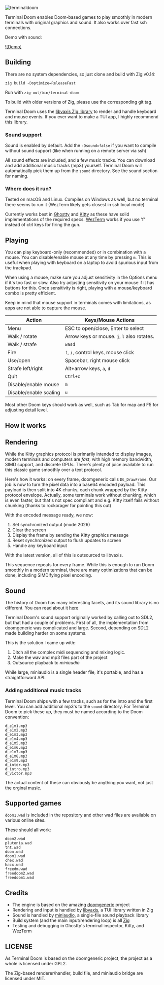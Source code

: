 ![terminaldoom](https://github.com/user-attachments/assets/c39a2764-4147-464e-9517-64f352cebbc0)

Terminal Doom enables Doom-based games to play smoothly in modern terminals with original graphics and sound. It also works
over fast ssh connections.

Demo with sound:

[![Demo]](https://github.com/user-attachments/assets/8ca127d7-23f6-45cd-82e9-49c51c4cdc42)

## Building
There are no system dependencies, so just clone and build with Zig v0.14:

`zig build -Doptimize=ReleaseFast`

Run with `zig-out/bin/terminal-doom`

To build with older versions of Zig, please use the corresponding git tag.

Terminal Doom uses the [libvaxis Zig library](https://github.com/rockorager/libvaxis) to render and handle keyboard and mouse events.
If you ever want to make a TUI app, I highly recommend this library. 

### Sound support
Sound is enabled by default. Add the `-Dsound=false` if you want to compile without sound support (like when running on a remote server via ssh)

All sound effects are included, and a few music tracks. You can download and add additional music tracks (mp3) yourself.
Terminal Doom will automatically pick them up from the `sound` directory. See the sound section for naming.

### Where does it run?
Tested on macOS and Linux. Compiles on Windows as well, but no terminal there seems to run it (WezTerm likely gets closest in ssh local mode)

Currently works best in [Ghostty](https://ghostty.org/) and [Kitty](https://sw.kovidgoyal.net/kitty/) as these have solid implementations of the required specs. [WezTerm](https://wezfurlong.org/wezterm/index.html) works if you use 'f' instead of ctrl keys for firing the gun.

## Playing
You can play keyboard-only (recommended) or in combination with a mouse. You can disable/enable mouse at any time by pressing `m`. This is useful when playing with keyboard on a laptop to avoid spurious input from the trackpad.

When using a mouse, make sure you adjust sensitivity in the Options menu if it's too fast or slow. Also try adjusting sensitivity on your mouse if it has buttons for this. Once sensitivity is right, playing with a mouse/keyboard combo is pretty efficient.

Keep in mind that mouse support in terminals comes with limitations, as apps are not able to capture the mouse.

| Action                    | Keys/Mouse Actions                  |
|---------------------------|-------------------------------------|
| Menu                      | ESC to open/close, Enter to select  |
| Walk / rotate             | Arrow keys or mouse. `j`, `l` also rotates.|
| Walk / strafe             | `wasd`                              | 
| Fire                      | `f`, `i`, control keys, mouse click |
| Use/open                  | Spacebar, right mouse click         |
| Strafe left/right         | Alt+arrow keys, `a`, `d`            |
| Quit                      | `Ctrl+c`                            |
| Disable/enable mouse      | `m`                                 |
| Disable/enable scaling    | `u`                                 |

Most other Doom keys should work as well, such as Tab for map and F5 for adjusting detail level.

## How it works

## Rendering
While the Kitty graphics protocol is primarily intended to display images, modern terminals and
computers are *fast*, with high memory bandwidth, SIMD support, and discrete GPUs. There's plenty
of juice available to run this classic game smoothly over a text protocol.

Here's how it works: on every frame, doomgeneric calls `DG_DrawFrame`. Our job is now to turn
the pixel data into a base64 encoded payload. This payload is then split into 4K chunks,
each chunk wrapped by the Kitty protocol envelope. Actually, some terminals work without
chunking, which is even faster, but that's not spec compliant and e.g. Kitty itself fails
without chunking (thanks to rockorager for pointing this out)

With the encoded message ready, we now:

1. Set synchronized output (mode 2026)
2. Clear the screen
3. Display the frame by sending the Kitty graphics message
4. Reset synchronized output to flush updates to screen
5. Handle any keyboard input

With the latest version, all of this is outsourced to libvaxis.

This sequence repeats for every frame. While this is enough to run Doom smoothly in a modern terminal, there are many optimizations that can be done, including SIMDifying pixel encoding.

## Sound
The history of Doom has many interesting facets, and its sound library is no different. You can read about it [here](https://doomwiki.org/wiki/Origins_of_Doom_sounds)

Terminal Doom's sound support originally worked by calling out to SDL2, but that had a couple of problems. First of all, the implementation
from doomgeneric was complicated and large. Second, depending on SDL2 made building harder on some systems.

This is the solution I came up with:

1. Ditch all the complex midi sequencing and mixing logic.
2. Make the wav and mp3 files part of the project
3. Outsource playback to *miniaudio*

While large, miniaudio is a single header file, it's portable, and has a straightforward API.

### Adding additional music tracks
Terminal Doom ships with a few tracks, such as for the intro and the first level.
You can add additional mp3's to the `sound` directory. For Terminal Doom to pick these up, they must be named
according to the Doom convention:

```
d_e1m1.mp3
d_e1m2.mp3
d_e1m3.mp3
d_e1m4.mp3
d_e1m5.mp3
d_e1m6.mp3
d_e1m7.mp3
d_e1m8.mp3
d_e1m9.mp3
d_inter.mp3
d_intro.mp3
d_victor.mp3
```

The actual content of these can obviously be anything you want, not just the orginal music.

## Supported games
`doom1.wad` is included in the repository and other wad files are available on various online sites.

These should all work:

```
doom2.wad
plutonia.wad
tnt.wad
doom.wad
doom1.wad
chex.wad
hacx.wad
freedm.wad
freedoom2.wad
freedoom1.wad
```

## Credits
* The engine is based on the amazing [doomgeneric](https://github.com/ozkl/doomgeneric) project
* Rendering and input is handled by [libvaxis](https://github.com/rockorager/libvaxis), a TUI library written in Zig
* Sound is handled by [miniaudio](https://miniaud.io/), a single-file sound playback library
* Build system (and the main input/rendering loop) is all [Zig](https://ziglang.org/)
* Testing and debugging in Ghostty's terminal inspector, Kitty, and WezTerm

## LICENSE
As Terminal Doom is based on the doomgeneric project, the project as a whole is licensed under GPL2.

The Zig-based renderer/handler, build file, and miniaudio bridge are licensed under MIT.
